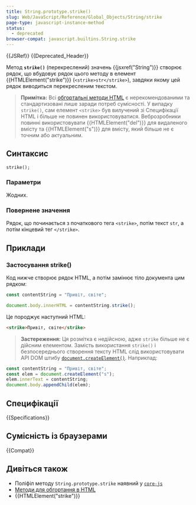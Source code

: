 ```yaml
---
title: String.prototype.strike()
slug: Web/JavaScript/Reference/Global_Objects/String/strike
page-type: javascript-instance-method
status:
  - deprecated
browser-compat: javascript.builtins.String.strike
---
```


{{JSRef}} {{Deprecated_Header}}

Метод **`strike()`** (перекреслений) значень {{jsxref("String")}} створює рядок, що вбудовує рядок цього методу в елемент {{HTMLElement("strike")}} (`<strike>str</strike>`), завдяки якому цей рядок виводиться перекресленим текстом.

> **Примітка:** Всі [обгортальні методи HTML](/uk/docs/Web/JavaScript/Reference/Global_Objects/String#metody-dlia-obhortannia-v-html) є нерекомендованими та стандартизовані лише заради потреб сумісності. У випадку `strike()`, сам елемент `<strike>` був вилучений зі Специфікації HTML і більше не повинен використовуватися. Веброзробники повинні використовувати {{HTMLElement("del")}} для видаленого вмісту та {{HTMLElement("s")}} для вмісту, який більше не є точним або актуальним.

## Синтаксис

```js-nolint
strike();
```

### Параметри

Жодних.

### Повернене значення

Рядок, що починається з початкового тега `<strike>`, потім текст `str`, а потім кінцевий тег `</strike>`.

## Приклади

### Застосування strike()

Код нижче створює рядок HTML, а потім замінює тіло документа цим рядком:

```js
const contentString = "Привіт, світе";

document.body.innerHTML = contentString.strike();
```

Це породжує наступний HTML:

```html
<strike>Привіт, світе</strike>
```

> **Застереження:** Ця розмітка є недійсною, адже `strike` більше не є дійсним елементом.
> Замість використання `strike()` і безпосереднього створення тексту HTML слід використовувати API DOM штибу [`document.createElement()`](/uk/docs/Web/API/Document/createElement). Наприклад:

```js
const contentString = "Привіт, світе";
const elem = document.createElement("s");
elem.innerText = contentString;
document.body.appendChild(elem);
```

## Специфікації

{{Specifications}}

## Сумісність із браузерами

{{Compat}}

## Дивіться також

- Поліфіл методу `String.prototype.strike` наявний у [`core-js`](https://github.com/zloirock/core-js#ecmascript-string-and-regexp)
- [Методи для обгортання в HTML](/uk/docs/Web/JavaScript/Reference/Global_Objects/String#metody-dlia-obhortannia-v-html)
- {{HTMLElement("strike")}}
